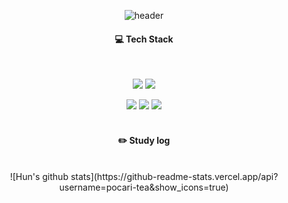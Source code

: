<div align="center"> 
  
![header](https://capsule-render.vercel.app/api?type=slice&color=808080&text=I'm%20Hun&fontColor=FFFFFF&fontSize=50&rotate=7&fontAlign=80&fontAlignY=20&desc=Troubled%20Developer&descAlign=80&descAlignY=45)
  
####  💻 Tech Stack
 <br/>
  
<img src="https://img.shields.io/badge/Unity-000000?style=for-the-badge&logo=Unity&logoColor=#FFFFFF"> <img src="https://img.shields.io/badge/Csharp-8B00FF?style=for-the-badge&logo=csharp&logoColor=#239120">
 
<img src="https://img.shields.io/badge/VS-5C2D91?style=for-the-badge&logo=VisualStudio&logoColor=#5C2D91">
<img src="https://img.shields.io/badge/github-181717?style=for-the-badge&logo=github&logoColor=white"> <img src="https://img.shields.io/badge/Rider-FFFFFF?style=for-the-badge&logo=Rider&logoColor=000000">

  
   <br/>
   <br/>
 
#### :pencil2: Study log
 
  <br/>
![Hun's github stats](https://github-readme-stats.vercel.app/api?username=pocari-tea&show_icons=true)
</div> 
